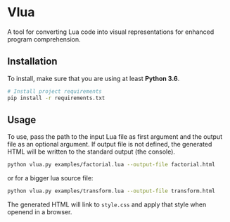 # Vlua

A tool for converting Lua code into visual representations for enhanced program comprehension.

## Installation

To install, make sure that you are using at least **Python 3.6**.

```bash
# Install project requirements
pip install -r requirements.txt
```

## Usage

To use, pass the path to the input Lua file as first argument and the output file as an optional argument. If output file is not defined, the generated HTML will be written to the standard output (the console).

```bash
python vlua.py examples/factorial.lua --output-file factorial.html
```
or for a bigger lua source file:
```bash
python vlua.py examples/transform.lua --output-file transform.html
```
The generated HTML will link to `style.css` and apply that style when openend in a browser. 